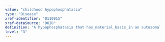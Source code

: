 ```yaml
---
value: "childhood hypophosphatasia"
type: "Disease"
xref-identifier: "0110915"
xref-dataSource: "DOID"
definition: "A hypophosphatasia that has_material_basis_in an autosomal recessive mutation of ALPL on chromosome 1p36.12."
level: "3"
---
```

